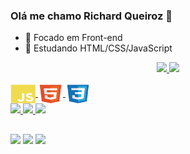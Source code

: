 ### Olá me chamo Richard Queiroz 👋


- 🔭 Focado em Front-end
- 🌱 Estudando HTML/CSS/JavaScript

<div align="center">
  <a href="https://github.com/RichardQ23">
  <img height="150em" src="https://github-readme-stats.vercel.app/api?username=RichardQ23&show_icons=true&theme=dark&include_all_commits=true&count_private=true"/>
  <img height="150em" src="https://github-readme-stats.vercel.app/api/top-langs/?username=RichardQ23&layout=compact&langs_count=7&theme=dark"/>
</div>

  <div style="display: inline_block"><br>
  <img align="center" alt="Rafa-Js" height="30" width="40" src="https://raw.githubusercontent.com/devicons/devicon/master/icons/javascript/javascript-plain.svg">
  <img align="center" alt="Rafa-HTML" height="30" width="40" src="https://raw.githubusercontent.com/devicons/devicon/master/icons/html5/html5-original.svg">
  <img align="center" alt="Rafa-CSS" height="30" width="40" src="https://raw.githubusercontent.com/devicons/devicon/master/icons/css3/css3-original.svg"><br>
  <img src="https://cdn.discordapp.com/attachments/670085478279675928/913146263485177856/f08f0e6551405f1befc333f8dae1097a-removebg-preview.png" width="10%">
  <img src="https://cdn.discordapp.com/attachments/670085478279675928/913138455884755034/14587-removebg-preview.gif" width="10%">
  <img src="https://cdn.discordapp.com/attachments/670085478279675928/913146263753592862/723696e0e46740cc83c153ac066fed56-removebg-preview.png" width="10%">
</div>

  ##
  
  <div> 
  <a href="https://www.instagram.com/richard_agiani/" target="_blank"><img src="https://img.shields.io/badge/-Instagram-%23E4405F?style=for-the-badge&logo=instagram&logoColor=white" target="_blank"></a>
  <a href = "mailto:richard_queiroz@hotmail.com"><img src="https://img.shields.io/badge/-Gmail-%23333?style=for-the-badge&logo=gmail&logoColor=white" target="_blank"></a>
  <a href="https://www.linkedin.com/in/richard-queiroz-18128692/" target="_blank"><img src="https://img.shields.io/badge/-LinkedIn-%230077B5?style=for-the-badge&logo=linkedin&logoColor=white" target="_blank"></a>
  </div>
    
    
 
